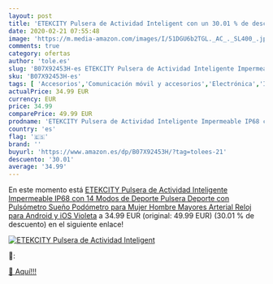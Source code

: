 ```yaml
---
layout: post
title: 'ETEKCITY Pulsera de Actividad Inteligent con un 30.01 % de descuento'
date: 2020-02-21 07:55:48
image: 'https://m.media-amazon.com/images/I/51DGU6b2TGL._AC_._SL400_.jpg'
comments: true
category: ofertas
author: 'tole.es'
slug: 'B07X92453H-es ETEKCITY Pulsera de Actividad Inteligente Impermeable IP68...'
sku: 'B07X92453H-es'
tags: [ 'Accesorios','Comunicación móvil y accesorios','Electrónica','Informática','Móviles','Móviles y smartphones libres','Ratones','Smartwatches','Tabletas gráficas','Teclados, ratones y periféricos de entrada','Tecnología para vestir','android', ]
actualPrice: 34.99 EUR
currency: EUR
price: 34.99
comparePrice: 49.99 EUR
prodname: 'ETEKCITY Pulsera de Actividad Inteligente Impermeable IP68 con 14 Modos de Deporte  Pulsera Deporte con Pulsómetro Sueño Podómetro para Mujer Hombre Mayores  Arterial Reloj para Android y iOS Violeta'
country: 'es'
flag: '🇪🇸'
brand: ''
buyurl: 'https://www.amazon.es/dp/B07X92453H/?tag=tolees-21'
descuento: '30.01'
average: '34.99'
---
```


En este momento está [ETEKCITY Pulsera de Actividad Inteligente Impermeable IP68 con 14 Modos de Deporte  Pulsera Deporte con Pulsómetro Sueño Podómetro para Mujer Hombre Mayores  Arterial Reloj para Android y iOS Violeta](https://www.amazon.es/dp/B07X92453H/?tag=tolees-21) a 34.99 EUR (original: 49.99 EUR) (30.01 %  de descuento) en el siguiente enlace!

[![ETEKCITY Pulsera de Actividad Inteligent](https://m.media-amazon.com/images/I/51DGU6b2TGL._AC_._SL400_.jpg)](https://www.amazon.es/dp/B07X92453H/?tag=tolees-21)

🔎:


[🛒 Aquí!!!](https://www.amazon.es/dp/B07X92453H/?tag=tolees-21)
